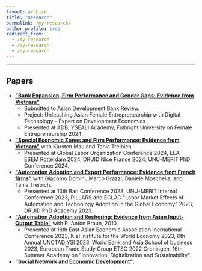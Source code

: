 ```yaml
---
layout: archive
title: "Research"
permalink: /my-research/
author_profile: true
redirect_from:
  - /my-research
  - /my-research
  - /my-research
---
```


<hr>

## Papers
* [**"Bank Expansion, Firm Performance and Gender Gaps: Evidence from Vietnam"**](/files/Waki_ZeroLiquidityHANK.pdf)
  * Submitted to Asian Development Bank Review.
  * Project: Unleashing Asian Female Entrepreneurship with Digital Technology - Expert on Development Economics. 
  * Presented at ADB, YSEALI Academy, Fulbright University on Female Entrepreneurship 2024.   
* [**"Special Economic Zones and Firm Performance: Evidence from Vietnam"**](https://www.dallasfed.org/~/media/documents/institute/wpapers/2019/0372.pdf) with Karsten Mau and Tania Treibich.
  * Presented at Global Labor Organization Conference 2024, EEA-ESEM Rotterdam 2024, DRUID Nice France 2024, UNU-MERIT PhD Conference 2024.    
* [**"Automation Adoption and Export Performance: Evidence from French firms"**](/files/Fukushima_Waki.pdf) with Giacomo Domini, Marco Grazzi, Daniele Moschella, and Tania Treibich. 
  * Presented at 13th Bari Conference 2023, UNU-MERIT Internal Conference 2023, PILLARS and ECLAC "Labor Market Effects of Automation and Technology Adoption in the Global Economy" 2023, DRUID PhD Academy 2023. 
* [**"Automation Adoption and Reshoring: Evidence from Asian Input-Output Table"**](/files/Braun_Waki_2010.pdf) with R. Anton Braun, 2010.   
  * Presented at 18th East Asian Economic Association Inernational Conference 2023, Kiel Institute for the World Economy 2023, 6th Annual UNCTAD YSI 2023, World Bank and Asia School of business 2023, European Trade Study Group ETSG 2022 Groningen, 16th Summer Academy on "Innovation, Digitalization and Sustainability". 
* [**"Social Network and Economic Development"**](). 
